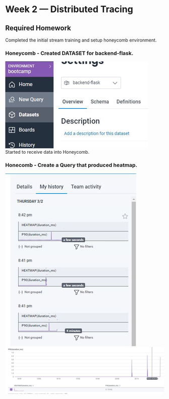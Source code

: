 # Week 2 — Distributed Tracing
## Required Homework
  Completed the initial stream training and setup honeycomb environment.
  
### Honeycomb - Created DATASET for backend-flask.
![Backend Flask](/journal/assets/dataset.JPG)
Started to receive data into Honeycomb.
### Honecomb - Create a Query that produced heatmap.
  ![Heatmap 01](/journal/assets/Honeycomb.JPG)
  ![Heatmap 02](/journal/assets/Heatmap.JPG)
 
